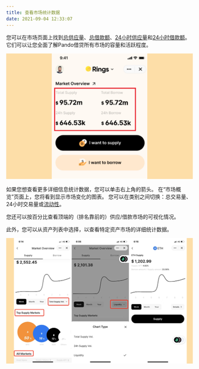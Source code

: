 ```yaml
---
title: 查看市场统计数据
date: 2021-09-04 12:33:07
---
```


您可以在市场页面上找到[总供应量](../key-concepts/glossary)、[总借款额](../key-concepts/glossary)、[24小时供应量](../key-concepts/glossary)和[24小时借款额](../key-concepts/glossary)。 它们可以让您全面了解Pando借贷所有市场的容量和活跃程度。

![](../assets/market1.jpg)

如果您想查看更多详细信息统计数据，您可以单击右上角的箭头。 在“市场概览”页面上，您将看到显示市场变化的图表。 您可以在类别之间切换：总交易量、24小时交易量或[流动性](../key-concepts/glossary)。

您还可以按百分比查看顶端的（排名靠前的）供应/借款市场的可视化情况。

此外，您可以从资产列表中选择，以查看特定资产市场的详细统计数据。

![](../assets/market2.jpg)




